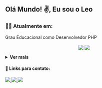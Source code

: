 ## Olá Mundo! :v:, Eu sou o Leo

### :man_technologist: **Atualmente em:** <br>
Grau Educacional como Desenvolvedor PHP

<p align="center">
  <img align="center"
      src="https://github-readme-stats.vercel.app/api/top-langs/?username=leonardoanthony&layout=compact&title_color=58A6DA&icon_color=8B949E&text_color=8B949E&bg_color=ffffff00"
    />
  <img align="center"
      height="165" src="https://github-readme-stats.vercel.app/api?username=leonardoanthony&show_icons=true&title_color=58A6DA&icon_color=8B949E&text_color=8B949E&bg_color=ffffff00" />
</p>


<details>
  <summary><b>Ver mais</b></summary>
  
### 💻 Hard Skills

<a href="https://app.daily.dev/leonardoanthony">
<img src="https://github.com/leonardoanthony/leonardoanthony/blob/main/devcard.svg" width="216" align="right" alt="Alexander's Dev Card"/>
</a>

#### 🎨 Design: <br/>
   <samp>
    <p align="left">
    <img alt="Figma" src="https://skillicons.dev/icons?i=figma&theme=dark" width="32px" />
    </p>
  </samp>

#### 💬 Linguagens: <br/>
   <samp>
    <p align="left">
    <img alt="Javascript" src="https://skillicons.dev/icons?i=javascript&theme=dark" width="32px" />
      <img alt="CSS" src="https://skillicons.dev/icons?i=css&theme=dark" width="32px" />
      <img alt="PHP" src="https://skillicons.dev/icons?i=php&theme=dark" width="32px" />
      <img alt="JQuery" src="https://skillicons.dev/icons?i=jquery&theme=dark" width="32px" />
    </p>
  </samp>

#### 🔨 Framework: <br/>
   <samp>
    <p align="left">
     <img alt="React" src="https://skillicons.dev/icons?i=react&theme=dark" width="32px" />
    </p>
  </samp>
</details>
 
#### :link: Links para contato:

<p align="left">
  <a href="https://www.instagram.com/leonardoanthony.dev/" alt="Instagram">
    <img src="https://img.shields.io/badge/Instagram-8a2be2.svg?style=for-the-badge&logo=Instagram&logoColor=white"/>
  </a>          
  
  <a href="https://www.linkedin.com/in/leonardoanthony-dev/" alt="Linkedin">
    <img src="https://img.shields.io/badge/linkedin-8a2be2.svg?style=for-the-badge&logo=linkedin&logoColor=white"/>
  </a>
  
  <a href="mailto:leonardoanthony.dev@gmail.com" alt="Email">
    <img src="https://img.shields.io/badge/Gmail-8a2be2?style=for-the-badge&logo=gmail&logoColor=white"/>
  </a>
</p>

